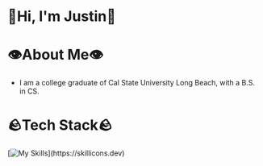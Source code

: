 # 👋Hi, I'm Justin👋
# 👁️About Me👁️
- I am a college graduate of Cal State University Long Beach, with a B.S. in CS.

# 🪨Tech Stack🪨
[![My Skills](https://skillicons.dev/icons?i=ableton,androidstudio,aws,bootstrap,c,cs,css,cpp,py,pycharm,kotlin,debian,eclipse,pycharm,kubernetes,kali,figma,firebase,html,instagram,js,linux,matlab,mongodb,nodejs,npm,tensorflow,react,ubuntu,vim,)](https://skillicons.dev)
